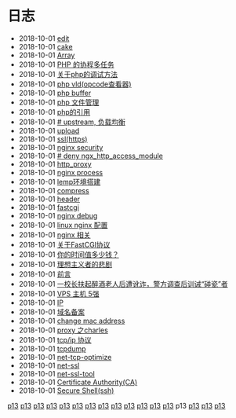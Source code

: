 # 日志
- 2018-10-01 [edit](/b/php/php-deep) 
- 2018-10-01 [cake](/b/php/php-cake) 
- 2018-10-01 [Array](/b/php/php-array) 
- 2018-10-01 [PHP 的协程多任务](/b/php/2015-06-15-php-coroutines) 
- 2018-10-01 [关于php的调试方法](/b/php/2014-3-5-php-debug) 
- 2018-10-01 [php vld(opcode查看器)](/b/php/2013-4-5-php-vld) 
- 2018-10-01 [php buffer](/b/php/2013-3-3-php-buffer) 
- 2018-10-01 [php 文件管理](/b/php/2013-2-3-php-file) 
- 2018-10-01 [php的引用](/b/php/2013-11-1-php-ref) 
- 2018-10-01 [# upstream, 负载均衡](/b/nginx/nginx-upstream) 
- 2018-10-01 [upload](/b/nginx/nginx-upload) 
- 2018-10-01 [ssl(https)](/b/nginx/nginx-ssl) 
- 2018-10-01 [nginx security](/b/nginx/nginx-sec) 
- 2018-10-01 [# deny ngx_http_access_module](/b/nginx/nginx-route) 
- 2018-10-01 [ http_proxy](/b/nginx/nginx-proxy) 
- 2018-10-01 [nginx process](/b/nginx/nginx-process) 
- 2018-10-01 [lemp环境搭建](/b/nginx/nginx-lemp) 
- 2018-10-01 [compress](/b/nginx/nginx-io-conpress) 
- 2018-10-01 [header](/b/nginx/nginx-http) 
- 2018-10-01 [fastcgi](/b/nginx/nginx-fastcgi) 
- 2018-10-01 [nginx debug](/b/nginx/nginx-debug-log) 
- 2018-10-01 [linux nginx 配置](/b/nginx/nginx-conf) 
- 2018-10-01 [nginx 相关](/b/nginx/nginx-) 
- 2018-10-01 [关于FastCGI协议](/b/nginx/fastcgi) 
- 2018-10-01 [你的时间值多少钱？](/b/news/time-value) 
- 2018-10-01 [理想主义者的悲剧](/b/news/the-way-of-life) 
- 2018-10-01 [前言](/b/news/finance) 
- 2018-10-01 [一校长扶起醉酒老人后遭讹诈，警方调查后训诫“碰瓷”者](/b/news/deliberately) 
- 2018-10-01 [VPS 主机 5强](/b/net/proxy/vps) 
- 2018-10-01 [IP](/b/net/proxy/vps-goagent) 
- 2018-10-01 [域名备案](/b/net/proxy/vps-domain) 
- 2018-10-01 [change mac address](/b/net/proxy/proxy-mac-add) 
- 2018-10-01 [proxy 之charles](/b/net/proxy/proxy-charles) 
- 2018-10-01 [tcp/ip 协议](/b/net/net-tcpip) 
- 2018-10-01 [tcpdump](/b/net/net-tcpdump) 
- 2018-10-01 [net-tcp-optimize](/b/net/net-tcp-optimize) 
- 2018-10-01 [net-ssl](/b/net/net-ssl) 
- 2018-10-01 [net-ssl-tool](/b/net/net-ssl-tool) 
- 2018-10-01 [Certificate Authority(CA)](/b/net/net-ssl-ca) 
- 2018-10-01 [Secure Shell(ssh)](/b/net/net-ssh) 

 [p13](/b/index) [p13](/b/p/p1) [p13](/b/p/p2) [p13](/b/p/p3) [p13](/b/p/p4) [p13](/b/p/p5) [p13](/b/p/p6) [p13](/b/p/p7) [p13](/b/p/p8) [p13](/b/p/p9) [p13](/b/p/p10) [p13](/b/p/p11) [p13](/b/p/p12) p13 [p13](/b/p/p14) [p13](/b/p/p15) [p13](/b/p/p16)